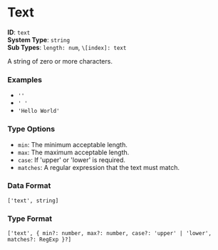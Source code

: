 # Text

**ID**: `text`  
**System Type**: `string`  
**Sub Types**: `length: num`, `\[index]: text`  

A string of zero or more characters.

### Examples

- `''`
- `' '`
- `'Hello World'`

### Type Options

- `min`: The minimum acceptable length.
- `max`: The maximum acceptable length.
- `case`: If 'upper' or 'lower' is required.
- `matches`: A regular expression that the text must match.

### Data Format

```
['text', string]
```

### Type Format

```
['text', { min?: number, max?: number, case?: 'upper' | 'lower', matches?: RegExp }?]
```
